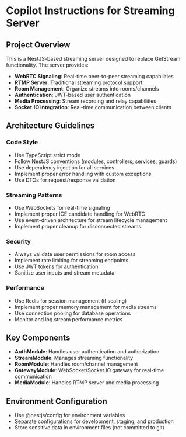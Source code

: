 # Copilot Instructions for Streaming Server

<!-- Use this file to provide workspace-specific custom instructions to Copilot. For more details, visit https://code.visualstudio.com/docs/copilot/copilot-customization#_use-a-githubcopilotinstructionsmd-file -->

## Project Overview
This is a NestJS-based streaming server designed to replace GetStream functionality. The server provides:

- **WebRTC Signaling**: Real-time peer-to-peer streaming capabilities
- **RTMP Server**: Traditional streaming protocol support
- **Room Management**: Organize streams into rooms/channels
- **Authentication**: JWT-based user authentication
- **Media Processing**: Stream recording and relay capabilities
- **Socket.IO Integration**: Real-time communication between clients

## Architecture Guidelines

### Code Style
- Use TypeScript strict mode
- Follow NestJS conventions (modules, controllers, services, guards)
- Use dependency injection for all services
- Implement proper error handling with custom exceptions
- Use DTOs for request/response validation

### Streaming Patterns
- Use WebSockets for real-time signaling
- Implement proper ICE candidate handling for WebRTC
- Use event-driven architecture for stream lifecycle management
- Implement proper cleanup for disconnected streams

### Security
- Always validate user permissions for room access
- Implement rate limiting for streaming endpoints
- Use JWT tokens for authentication
- Sanitize user inputs and stream metadata

### Performance
- Use Redis for session management (if scaling)
- Implement proper memory management for media streams
- Use connection pooling for database operations
- Monitor and log stream performance metrics

## Key Components
- **AuthModule**: Handles user authentication and authorization
- **StreamModule**: Manages streaming functionality
- **RoomModule**: Handles room/channel management
- **GatewayModule**: WebSocket/Socket.IO gateway for real-time communication
- **MediaModule**: Handles RTMP server and media processing

## Environment Configuration
- Use @nestjs/config for environment variables
- Separate configurations for development, staging, and production
- Store sensitive data in environment files (not committed to git)
